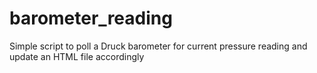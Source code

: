 # barometer_reading
Simple script to poll a Druck barometer for current pressure reading and update an HTML file accordingly
